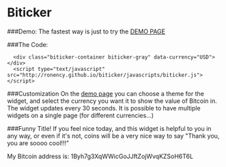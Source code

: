 Biticker
========

###Demo:
The fastest way is just to try the [DEMO PAGE](http://ronency.github.io/biticker/)

###The Code:
```
  <div class="biticker-container biticker-gray" data-currency="USD"></div>
  <script type="text/javascript" src="http://ronency.github.io/biticker/javascripts/biticker.js"></script>
```

###Customization
On the [demo page](http://ronency.github.io/biticker/) you can choose a theme for the widget, and select the currency you want it to show the value of Bitcoin in.
The widget updates every 30 seconds.
It is possible to have multiple widgets on a single page (for different currencies...)

###Funny Title!
If you feel nice today, and this widget is helpful to you in any way, or even if it's not, coins will be a very nice way to say "Thank you, you are soooo cool!!!"

My Bitcoin address is: 1Byh7g3XqWWicGoJJftZojWvqKZSoH6T6L
